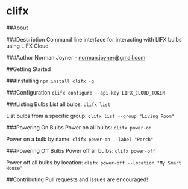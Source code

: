 # clifx

##About

###Description
Command line interface for interacting with LIFX bulbs using LIFX Cloud

###Author
Norman Joyner - norman.joyner@gmail.com

##Getting Started

###Installing
`npm install clifx -g`

###Configuration
`clifx configure --api-key LIFX_CLOUD_TOKEN`

###Listing Bulbs
List all bulbs:
`clifx list`

List bulbs from a specific group:
`clifx list --group "Living Room"`

###Powering On Bulbs
Power on all bulbs:
`clifx power-on`

Power on a bulb by name:
`clifx power-on --label "Porch"`

###Powering Off Bulbs
Power off all bulbs:
`clifx power-off`

Power off all bulbs by location:
`clifx power-off --location "My Smart House"`

##Contributing
Pull requests and issues are encouraged!
